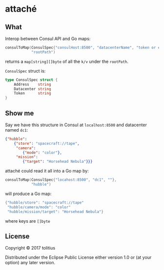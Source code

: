 # attaché

## What

Interop between Consul API and Go maps:

```go
consulToMap(ConsulSpec{"consulHost:8500", "datacenterName", "token or empty string"},
            "rootPath")
```

returns a `map[string][]byte` of all the `k/v` under the `rootPath`.

`ConsulSpec` struct is:

```go
type ConsulSpec struct {
	Address    string
	Datacenter string
	Token      string
}
```

## Show me

Say we have this structure in Consul at `localhost:8500` and datacenter named `dc1`:

```json
{"hubble":
    {"store": "spacecraft://tape",
     "camera":
        {"mode": "color"},
     "mission":
        {"target": "Horsehead Nebula"}}}
```

attaché could read it all into a Go map by:

```go
consulToMap(ConsulSpec{"locahost:8500", "dc1", ""},
            "hubble")
```

will produce a Go map:

```go
{"hubble/store": "spacecraft://tape"
 "hubble/camera/mode": "color"
 "hubble/mission/target": "Horsehead Nebula"}
```

where keys are `[]byte`

## License

Copyright © 2017 tolitius

Distributed under the Eclipse Public License either version 1.0 or (at your option) any later version.
